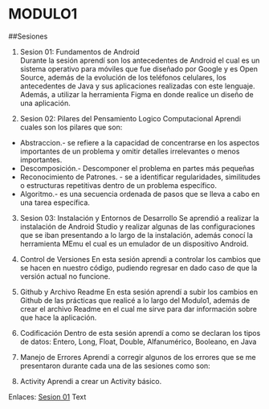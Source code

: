 # MODULO1
##Sesiones
1. Sesion 01: Fundamentos de Android<br>
     Durante la sesión aprendí son los antecedentes de Android el cual es un sistema operativo para móviles que fue diseñado por Google y es Open Source, además de la evolución de los teléfonos celulares, los antecedentes de Java y sus aplicaciones realizadas con este lenguaje.
Además, a utilizar la herramienta Figma en donde realice un diseño de una aplicación.  


2. Sesion 02: Pilares del Pensamiento Logico Computacional
Aprendi cuales son los pilares que son: 
* Abstraccion.- se refiere a la capacidad de concentrarse en los aspectos importantes de un problema y omitir detalles irrelevantes o menos importantes. 
* Descomposición.- Descomponer el problema en partes más pequeñas
* Reconocimiento de Patrones. -  se a identificar regularidades, similitudes o estructuras repetitivas dentro de un problema específico.
* Algoritmo.-  es una secuencia ordenada de pasos que se lleva a cabo  en una tarea específica.


3. Sesion 03: Instalación y Entornos de Desarrollo
   Se aprendió a realizar la instalación de Android Studio y realizar algunas de las configuraciones que se iban presentando a lo largo de la instalación, además conocí la herramienta MEmu el cual es un emulador de un dispositivo Android.
   
4. Control de Versiones
   En esta sesión aprendi a controlar los cambios que se hacen en nuestro código, pudiendo regresar en dado caso de que la versión actual no funcione. 
   
5. Github y Archivo Readme
   En esta sesión aprendí a subir los cambios en Github de las prácticas que realicé a lo largo del Modulo1, además de crear el archivo Readme en el cual me sirve para dar información sobre que hace la aplicación.
   
6. Codificación
  Dentro de esta sesión aprendí a como se declaran los tipos de datos: Entero, Long, Float, Double, Alfanumérico, Booleano, en Java
   
7. Manejo de Errores
    Aprendí a corregir algunos de los errores que se me presentaron durante cada una de las sesiones como son:
   
8. Activity
    Aprendi a crear un Activity básico.

   
Enlaces:
[Sesion 01](app)&nbsp;Text
